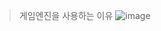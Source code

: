 > 게임엔진을 사용하는 이유
![image](https://user-images.githubusercontent.com/79950504/178111711-db014d60-4443-4a47-8636-21dc68eaa4e7.png)


